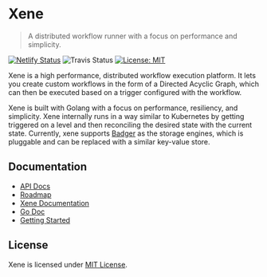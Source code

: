 # Xene

> A distributed workflow runner with a focus on performance and simplicity.

[![Netlify Status](https://api.netlify.com/api/v1/badges/f3adc406-ad04-4059-ad21-6a54f4be6771/deploy-status)](https://app.netlify.com/sites/sad-thompson-bcaa9a/deploys) ![Travis Status](https://travis-ci.com/fristonio/xene.svg?token=xvk2YsyqhEExfPszH3rV&branch=master) [![License: MIT](https://img.shields.io/badge/License-MIT-yellow.svg)](https://opensource.org/licenses/MIT)


Xene is a high performance, distributed workflow execution platform. It lets you create custom workflows in the form of a Directed Acyclic Graph, which can then be executed based on a trigger configured with the workflow.

Xene is built with Golang with a focus on performance, resiliency, and simplicity. Xene internally runs in a way similar to Kubernetes by getting triggered on a level and then reconciling the desired state with the current state. Currently, xene supports [Badger](https://github.com/dgraph-io/badger) as the storage engines, which is pluggable and can be replaced with a similar key-value store.

## Documentation

- [API Docs](https://xene-api-docs.netlify.app/apidocs.html)
- [Roadmap](/ROADMAP)
- [Xene Documentation](https://xene-api-docs.netlify.app/)
- [Go Doc](https://pkg.go.dev/github.com/fristonio/xene)
- [Getting Started](/docs/GettingStarted.md)

## License

Xene is licensed under [MIT License](https://github.com/fristonio/xene/blob/master/LICENSE.md).
